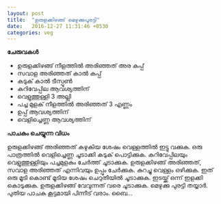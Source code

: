 ```yaml
---
layout: post
title:  "ഉരുളക്കിഴങ്ങ് മെഴുക്കുപുരട്ടി"
date:   2016-12-27 11:31:46 +0530
categories: veg
---
```


**ചേരുവകൾ**

<ul>
<li>ഉരുളക്കിഴങ്ങ് നീളത്തിൽ അരിഞ്ഞത് അര കപ്പ്</li> 
<li>സവാള അരിഞ്ഞത് കാൽ കപ്പ്</li>
<li>കടുക് കാൽ ടീസ്പൂൺ</li>
<li>കറിവേപ്പില ആവശ്യത്തിന്</li> 
<li>വെളുത്തുള്ളി 3 അല്ലി </li>
<li>പച്ച മുളക് നീളത്തിൽ അരിഞ്ഞത് 3 എണ്ണം </li>
<li>ഉപ്പ് ആവശ്യത്തിന് </li>
<li>വെളിച്ചെണ്ണ ആവശ്യത്തിന് </li>
</ul>


**പാചകം ചെയ്യുന്ന വിധം**


ഉരുളക്കിഴങ്ങ് അരിഞ്ഞത് കഴുകിയ ശേഷം വെള്ളത്തിൽ ഇട്ടു വക്കുക. ഒരു പാത്രത്തിൽ വെളിച്ചെണ്ണ ചൂടാക്കി കടുക് പൊട്ടിക്കുക. കറിവേപ്പിലയും വെളുത്തുള്ളിയും പച്ചമുളകും ചേർത്ത് ചൂടാക്കുക. ഉരുളക്കിഴങ്ങ് അരിഞ്ഞത്, സവാള അരിഞ്ഞത് എന്നിവയും ഉപ്പും ചേർക്കുക. കുറച്ചു വെള്ളം ഒഴിക്കുക. ഇത് ഒരു മൂടി കൊണ്ട് മൂടിയ ശേഷം ചെറുതീയിൽ ചൂടാക്കുക. ഇടയ്ക്ക് ഒന്ന് ഇളക്കി കൊടുക്കുക. ഉരുളക്കിഴങ്ങ് വേവുന്നത് വരെ ചൂടാക്കുക. മെഴുക്കു പുരട്ടി തയ്യാർ. പുതിയ പാചക കൂട്ടമായി പിന്നീട് വരാം. ബൈ...
